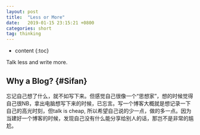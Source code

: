 ```yaml
---
layout: post
title:  "Less or More"
date:   2019-01-15 23:15:21 +0800
categories: short
tag: thinking
---
```


* content
{:toc}


Talk less and write more.


Why a Blog?				{#Sifan}
------------------------


忘记自己想了什么，就不如写下来。但感觉自己很像一个“思想家”，想的时候觉得自己很NB，拿出电脑想写下来的时候，已忘言。写一个博客大概就是想记录一下自己的高光时刻，但talk is cheap, 所以希望自己说的少一点，做的多一点。因为当建好一个博客的时候，发现自己没有什么能分享给别人的话，那岂不是非常的尴尬。


[jekyll]:      http://jekyllrb.com
[jekyll-gh]:   https://github.com/jekyll/jekyll
[jekyll-help]: https://github.com/jekyll/jekyll-help
